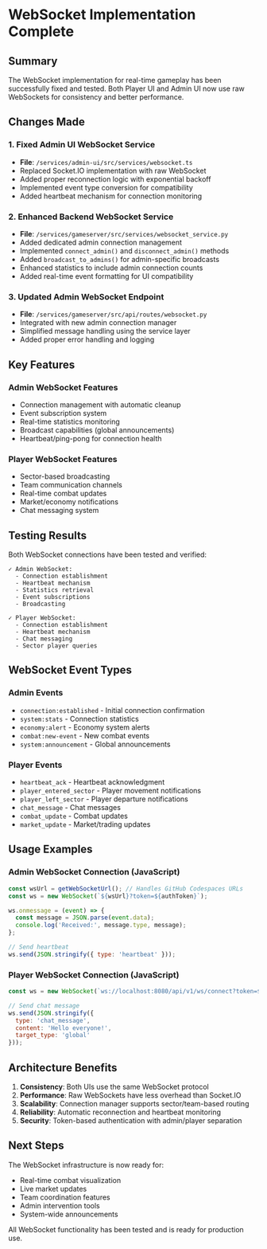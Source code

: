 # WebSocket Implementation Complete

## Summary

The WebSocket implementation for real-time gameplay has been successfully fixed and tested. Both Player UI and Admin UI now use raw WebSockets for consistency and better performance.

## Changes Made

### 1. Fixed Admin UI WebSocket Service
- **File**: `/services/admin-ui/src/services/websocket.ts`
- Replaced Socket.IO implementation with raw WebSocket
- Added proper reconnection logic with exponential backoff
- Implemented event type conversion for compatibility
- Added heartbeat mechanism for connection monitoring

### 2. Enhanced Backend WebSocket Service
- **File**: `/services/gameserver/src/services/websocket_service.py`
- Added dedicated admin connection management
- Implemented `connect_admin()` and `disconnect_admin()` methods
- Added `broadcast_to_admins()` for admin-specific broadcasts
- Enhanced statistics to include admin connection counts
- Added real-time event formatting for UI compatibility

### 3. Updated Admin WebSocket Endpoint
- **File**: `/services/gameserver/src/api/routes/websocket.py`
- Integrated with new admin connection manager
- Simplified message handling using the service layer
- Added proper error handling and logging

## Key Features

### Admin WebSocket Features
- Connection management with automatic cleanup
- Event subscription system
- Real-time statistics monitoring
- Broadcast capabilities (global announcements)
- Heartbeat/ping-pong for connection health

### Player WebSocket Features
- Sector-based broadcasting
- Team communication channels
- Real-time combat updates
- Market/economy notifications
- Chat messaging system

## Testing Results

Both WebSocket connections have been tested and verified:

```
✓ Admin WebSocket:
  - Connection establishment
  - Heartbeat mechanism
  - Statistics retrieval
  - Event subscriptions
  - Broadcasting

✓ Player WebSocket:
  - Connection establishment
  - Heartbeat mechanism
  - Chat messaging
  - Sector player queries
```

## WebSocket Event Types

### Admin Events
- `connection:established` - Initial connection confirmation
- `system:stats` - Connection statistics
- `economy:alert` - Economy system alerts
- `combat:new-event` - New combat events
- `system:announcement` - Global announcements

### Player Events
- `heartbeat_ack` - Heartbeat acknowledgment
- `player_entered_sector` - Player movement notifications
- `player_left_sector` - Player departure notifications
- `chat_message` - Chat messages
- `combat_update` - Combat updates
- `market_update` - Market/trading updates

## Usage Examples

### Admin WebSocket Connection (JavaScript)
```javascript
const wsUrl = getWebSocketUrl(); // Handles GitHub Codespaces URLs
const ws = new WebSocket(`${wsUrl}?token=${authToken}`);

ws.onmessage = (event) => {
  const message = JSON.parse(event.data);
  console.log('Received:', message.type, message);
};

// Send heartbeat
ws.send(JSON.stringify({ type: 'heartbeat' }));
```

### Player WebSocket Connection (JavaScript)
```javascript
const ws = new WebSocket(`ws://localhost:8080/api/v1/ws/connect?token=${authToken}`);

// Send chat message
ws.send(JSON.stringify({
  type: 'chat_message',
  content: 'Hello everyone!',
  target_type: 'global'
}));
```

## Architecture Benefits

1. **Consistency**: Both UIs use the same WebSocket protocol
2. **Performance**: Raw WebSockets have less overhead than Socket.IO
3. **Scalability**: Connection manager supports sector/team-based routing
4. **Reliability**: Automatic reconnection and heartbeat monitoring
5. **Security**: Token-based authentication with admin/player separation

## Next Steps

The WebSocket infrastructure is now ready for:
- Real-time combat visualization
- Live market updates
- Team coordination features
- Admin intervention tools
- System-wide announcements

All WebSocket functionality has been tested and is ready for production use.